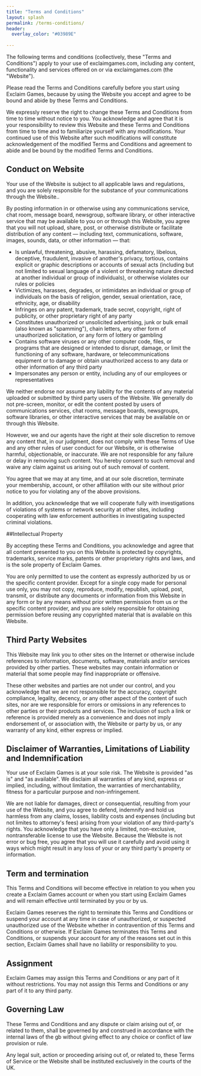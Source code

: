 ```yaml
---
title: "Terms and Conditions"
layout: splash
permalink: /terms-conditions/
header:
  overlay_color: "#03989E"
  
---
```


The following terms and conditions (collectively, these "Terms and Conditions") apply to your use of exclaimgames.com, including any content, functionality and services offered on or via exclaimgames.com (the "Website").

Please read the Terms and Conditions carefully before you start using Exclaim Games, because by using the Website you accept and agree to be bound and abide by these Terms and Conditions.

We expressly reserve the right to change these Terms and Conditions from time to time without notice to you. You acknowledge and agree that it is your responsibility to review this Website and these Terms and Conditions from time to time and to familiarize yourself with any modifications. Your continued use of this Website after such modifications will constitute acknowledgement of the modified Terms and Conditions and agreement to abide and be bound by the modified Terms and Conditions.

## Conduct on Website

Your use of the Website is subject to all applicable laws and regulations, and you are solely responsible for the substance of your communications through the Website..

By posting information in or otherwise using any communications service, chat room, message board, newsgroup, software library, or other interactive service that may be available to you on or through this Website, you agree that you will not upload, share, post, or otherwise distribute or facilitate distribution of any content — including text, communications, software, images, sounds, data, or other information — that:

* Is unlawful, threatening, abusive, harassing, defamatory, libelous, deceptive, fraudulent, invasive of another's privacy, tortious, contains explicit or graphic descriptions or accounts of sexual acts (including but not limited to sexual language of a violent or threatening nature directed at another individual or group of individuals), or otherwise violates our rules or policies
* Victimizes, harasses, degrades, or intimidates an individual or group of individuals on the basis of religion, gender, sexual orientation, race, ethnicity, age, or disability
* Infringes on any patent, trademark, trade secret, copyright, right of publicity, or other proprietary right of any party
* Constitutes unauthorized or unsolicited advertising, junk or bulk email (also known as "spamming"), chain letters, any other form of unauthorized solicitation, or any form of lottery or gambling
* Contains software viruses or any other computer code, files, or programs that are designed or intended to disrupt, damage, or limit the functioning of any software, hardware, or telecommunications equipment or to damage or obtain unauthorized access to any data or other information of any third party
* Impersonates any person or entity, including any of our employees or representatives

We neither endorse nor assume any liability for the contents of any material uploaded or submitted by third party users of the Website. We generally do not pre-screen, monitor, or edit the content posted by users of communications services, chat rooms, message boards, newsgroups, software libraries, or other interactive services that may be available on or through this Website.

However, we and our agents have the right at their sole discretion to remove any content that, in our judgment, does not comply with these Terms of Use and any other rules of user conduct for our Website, or is otherwise harmful, objectionable, or inaccurate. We are not responsible for any failure or delay in removing such content. You hereby consent to such removal and waive any claim against us arising out of such removal of content.

You agree that we may at any time, and at our sole discretion, terminate your membership, account, or other affiliation with our site without prior notice to you for violating any of the above provisions.

In addition, you acknowledge that we will cooperate fully with investigations of violations of systems or network security at other sites, including cooperating with law enforcement authorities in investigating suspected criminal violations.

##Intellectual Property

By accepting these Terms and Conditions, you acknowledge and agree that all content presented to you on this Website is protected by copyrights, trademarks, service marks, patents or other proprietary rights and laws, and is the sole property of Exclaim Games.

You are only permitted to use the content as expressly authorized by us or the specific content provider. Except for a single copy made for personal use only, you may not copy, reproduce, modify, republish, upload, post, transmit, or distribute any documents or information from this Website in any form or by any means without prior written permission from us or the specific content provider, and you are solely responsible for obtaining permission before reusing any copyrighted material that is available on this Website.

## Third Party Websites

This Website may link you to other sites on the Internet or otherwise include references to information, documents, software, materials and/or services provided by other parties. These websites may contain information or material that some people may find inappropriate or offensive.

These other websites and parties are not under our control, and you acknowledge that we are not responsible for the accuracy, copyright compliance, legality, decency, or any other aspect of the content of such sites, nor are we responsible for errors or omissions in any references to other parties or their products and services. The inclusion of such a link or reference is provided merely as a convenience and does not imply endorsement of, or association with, the Website or party by us, or any warranty of any kind, either express or implied.

## Disclaimer of Warranties, Limitations of Liability and Indemnification

Your use of Exclaim Games is at your sole risk. The Website is provided "as is" and "as available". We disclaim all warranties of any kind, express or implied, including, without limitation, the warranties of merchantability, fitness for a particular purpose and non-infringement.

We are not liable for damages, direct or consequential, resulting from your use of the Website, and you agree to defend, indemnify and hold us harmless from any claims, losses, liability costs and expenses (including but not limites to attorney's fees) arising from your violation of any third-party's rights. You acknowledge that you have only a limited, non-exclusive, nontransferable license to use the Website. Because the Website is not error or bug free, you agree that you will use it carefully and avoid using it ways which might result in any loss of your or any third party's property or information.

## Term and termination

This Terms and Conditions will become effective in relation to you when you create a Exclaim Games account or when you start using Exclaim Games and will remain effective until terminated by you or by us.

Exclaim Games reserves the right to terminate this Terms and Conditions or suspend your account at any time in case of unauthorized, or suspected unauthorized use of the Website whether in contravention of this Terms and Conditions or otherwise. If Exclaim Games terminates this Terms and Conditions, or suspends your account for any of the reasons set out in this section, Exclaim Games shall have no liability or responsibility to you.

## Assignment

Exclaim Games may assign this Terms and Conditions or any part of it without restrictions. You may not assign this Terms and Conditions or any part of it to any third party.

## Governing Law

These Terms and Conditions and any dispute or claim arising out of, or related to them, shall be governed by and construed in accordance with the internal laws of the gb without giving effect to any choice or conflict of law provision or rule.

Any legal suit, action or proceeding arising out of, or related to, these Terms of Service or the Website shall be instituted exclusively in the courts of the UK.

